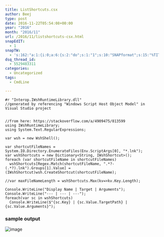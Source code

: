 ```yaml
---
title: ListShortcuts.csx
author: Beej
type: post
date: 2016-11-22T05:54:08+00:00
year: "2016"
month: "2016/11"
url: /2016/11/listshortcuts-csx.html
snapEdIT:
  - 1
snapTW:
  - 's:162:"a:1:{i:0;a:6:{s:2:"do";s:1:"1";s:10:"SNAPformat";s:15:"%TITLE% - %URL%";s:8:"attchImg";s:1:"1";s:9:"isAutoImg";s:1:"A";s:8:"imgToUse";s:0:"";s:4:"doTW";s:1:"1";}}";'
dsq_thread_id:
  - 5529483311
categories:
  - Uncategorized
tags:
  - CmdLine

---
```

    #r "Interop.IWshRuntimeLibrary.dll"
    //generated by referencing "Windows Script Host Object Model" in Visual Studio project
    
    
    //from here: https://stackoverflow.com/a/4909475/813599
    using IWshRuntimeLibrary;
    using System.Text.RegularExpressions;
    
    var wsh = new WshShell();
    
    var shortcutFileNames = System.IO.Directory.EnumerateFiles(Env.ScriptArgs[0], "*.lnk");
    var wshShortcuts = new Dictionary<String, IWshShortcut>();
    foreach (var shortcutFileName in shortcutFileNames)
      wshShortcuts[Regex.Match(shortcutFileName, ".*?- (.*?).lnk").Groups[1].Value] = (IWshShortcut)wsh.CreateShortcut(shortcutFileName);
    
    //var maxFileNameLength = wshShortcuts.Max(kv=>kv.Key.Length);
    
    Console.WriteLine("Display Name | Target | Arguments");
    Console.WriteLine("--- | --- | ---");
    foreach(var sc in wshShortcuts)
      Console.WriteLine($"{sc.Key} | {sc.Value.TargetPath} | {sc.Value.Arguments}");
    

### sample output

![image][1]

 [1]: https://cloud.githubusercontent.com/assets/6301228/20516333/f1d69564-b04a-11e6-96fe-f334306fc5b9.png